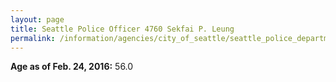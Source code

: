 ```yaml
---
layout: page
title: Seattle Police Officer 4760 Sekfai P. Leung
permalink: /information/agencies/city_of_seattle/seattle_police_department/copbook/4760/
---
```


**Age as of Feb. 24, 2016:** 56.0
